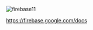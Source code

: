 ![firebase11](https://github.com/3mohamed-abdelfattah/Firebase/assets/142848460/46414e57-6e1a-4b87-aa4e-a2ff9a758e49)

https://firebase.google.com/docs
